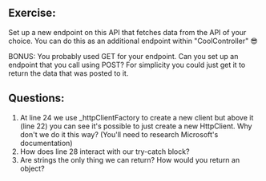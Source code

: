 ﻿## Exercise:
Set up a new endpoint on this API that fetches data from the API of your choice. You can do this as an additional endpoint within "CoolController" 😎

BONUS: You probably used GET for your endpoint. Can you set up an endpoint that you call using POST? For simplicity you could just get it to return the data that was posted to it.

## Questions:
1. At line 24 we use _httpClientFactory to create a new client but above it (line 22) you can see it's possible to just create a new HttpClient. Why don't we do it this way? (You'll need to research Microsoft's documentation)
2. How does line 28 interact with our try-catch block?
3. Are strings the only thing we can return? How would you return an object?